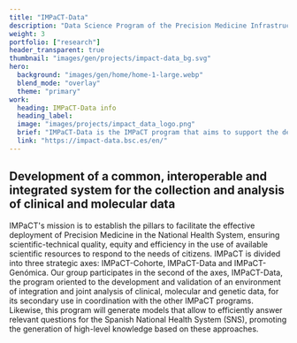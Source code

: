```yaml
---
title: "IMPaCT-Data"
description: "Data Science Program of the Precision Medicine Infrastructure associated with Science and Technology"
weight: 3
portfolio: ["research"]
header_transparent: true
thumbnail: "images/gen/projects/impact-data_bg.svg"
hero:
  background: "images/gen/home/home-1-large.webp"
  blend_mode: "overlay"
  theme: "primary"
work:
  heading: IMPaCT-Data info
  heading_label:
  image: "images/projects/impact_data_logo.png"
  brief: "IMPaCT-Data is the IMPaCT program that aims to support the development of a common, interoperable and integrated system for data collection and analysis clinical and molecular studies, providing for this the knowledge and resources available in the Spanish System of Science and Technology. This development will allow answering research questions from the different information systems and available clinical and molecular information."
  link: "https://impact-data.bsc.es/en/"
---
```


## Development of a common, interoperable and integrated system for the collection and analysis of clinical and molecular data

IMPaCT's mission is to establish the pillars to facilitate the effective deployment of Precision Medicine in the National Health System, ensuring scientific-technical quality, equity and efficiency in the use of available scientific resources to respond to the needs of citizens. IMPaCT is divided into three strategic axes: IMPaCT-Cohorte, IMPaCT-Data and IMPaCT-Genómica. Our group participates in the second of the axes, IMPaCT-Data, the program oriented to the development and validation of an environment of integration and joint analysis of clinical, molecular and genetic data, for its secondary use in coordination with the other IMPaCT programs. Likewise, this program will generate models that allow to efficiently answer relevant questions for the Spanish National Health System (SNS), promoting the generation of high-level knowledge based on these approaches.

